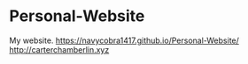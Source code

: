 # Personal-Website
My website.
https://navycobra1417.github.io/Personal-Website/  
http://carterchamberlin.xyz


